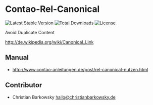 Contao-Rel-Canonical
====================

[![Latest Stable Version](https://poser.pugx.org/christianbarkowsky/rel-canonical/v/stable)](https://packagist.org/packages/christianbarkowsky/rel-canonical) [![Total Downloads](https://poser.pugx.org/christianbarkowsky/rel-canonical/downloads)](https://packagist.org/packages/christianbarkowsky/rel-canonical) [![License](https://poser.pugx.org/christianbarkowsky/rel-canonical/license)](https://packagist.org/packages/christianbarkowsky/rel-canonical)


Avoid Duplicate Content

http://de.wikipedia.org/wiki/Canonical_Link


Manual
-------------------

* http://www.contao-anleitungen.de/post/rel-canonical-nutzen.html


Contributor
-------------------

* Christian Barkowsky <hallo@christianbarkowsky.de>
